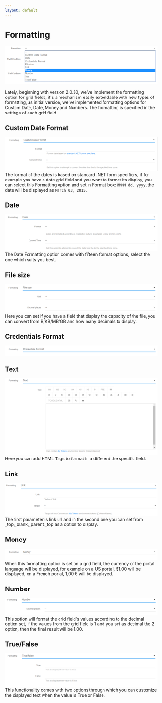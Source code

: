 ```yaml
---
layout: default
---
```

# Formatting

![formatting](/action-grid/fields/assets/formatting.png)

Lately, beginning with version 2.0.30, we've implement the formatting option for grid fields, it's a mechanism easily extendable with new types of formatting, as initial version, we've implemented formatting options for Custom Date, Date, Money and Numbers. The formatting is specified in the settings of each grid field.

## Custom Date Format

![custom-date-format](/action-grid\fields\assets\custom-date-format.png)
The format of the dates is based on standard .NET form specifiers, if for example you have a date grid field and you want to format its display, you can select this Formatting option and set in Format box:
`MMMM dd, yyyy`, the date will be displayed as `March 03, 2015`.

## Date

![date](/action-grid\fields\assets\date.png)
The Date Formatting option comes with fifteen format options, select the one which suits you best.

## File size

![file-size](/action-grid\fields\assets\file-size.png)
Here you can set if you have a field that display the capacity of the file, you can convert from B/KB/MB/GB and how many decimals to display.

## Credentials Format

![credential-format](/action-grid\fields\assets\credential-format.png)

## Text

![text](/action-grid\fields\assets\text.png)
Here you can add HTML Tags to format in a different the specific field.

## Link

![link](/action-grid\fields\assets\link.png)
The first parameter is link url and in the second one you can set from _top,_blank,_parent,_top as a option to display.

## Money

![money](/action-grid\fields\assets\money.png)
When this formatting option is set on a grid field, the currency of the portal language will be displayed, for example on a US portal, $1.00 will be displayed, on a French portal, 1,00 € will be displayed.

## Number

![number](/action-grid\fields\assets\number.png)
This option will format the grid field's values according to the decimal option set, if the values from the grid field is 1 and you set as decimal the 2 option, then the final result will be 1.00.

## True/False

![true-false](/action-grid\fields\assets\true-false.png)
This functionality comes with two options through which you can customize the displayed text when the value is True or False.